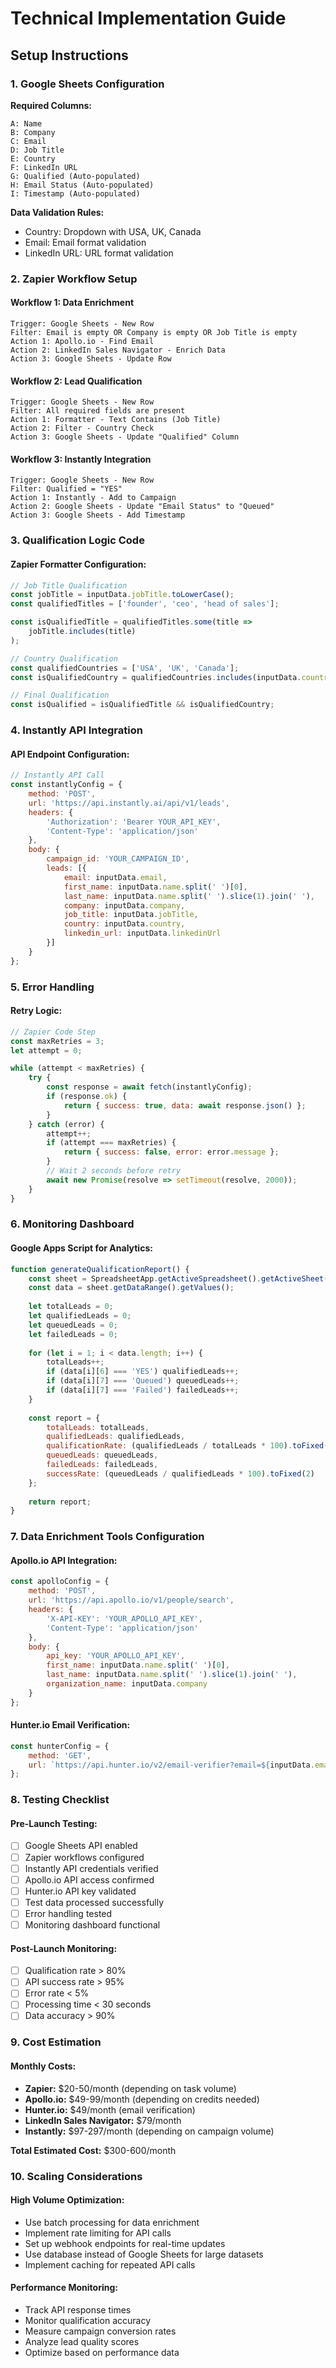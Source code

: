 # Technical Implementation Guide

## Setup Instructions

### 1. Google Sheets Configuration

**Required Columns:**
```
A: Name
B: Company  
C: Email
D: Job Title
E: Country
F: LinkedIn URL
G: Qualified (Auto-populated)
H: Email Status (Auto-populated)
I: Timestamp (Auto-populated)
```

**Data Validation Rules:**
- Country: Dropdown with USA, UK, Canada
- Email: Email format validation
- LinkedIn URL: URL format validation

### 2. Zapier Workflow Setup

#### Workflow 1: Data Enrichment
```
Trigger: Google Sheets - New Row
Filter: Email is empty OR Company is empty OR Job Title is empty
Action 1: Apollo.io - Find Email
Action 2: LinkedIn Sales Navigator - Enrich Data
Action 3: Google Sheets - Update Row
```

#### Workflow 2: Lead Qualification
```
Trigger: Google Sheets - New Row
Filter: All required fields are present
Action 1: Formatter - Text Contains (Job Title)
Action 2: Filter - Country Check
Action 3: Google Sheets - Update "Qualified" Column
```

#### Workflow 3: Instantly Integration
```
Trigger: Google Sheets - New Row
Filter: Qualified = "YES"
Action 1: Instantly - Add to Campaign
Action 2: Google Sheets - Update "Email Status" to "Queued"
Action 3: Google Sheets - Add Timestamp
```

### 3. Qualification Logic Code

#### Zapier Formatter Configuration:
```javascript
// Job Title Qualification
const jobTitle = inputData.jobTitle.toLowerCase();
const qualifiedTitles = ['founder', 'ceo', 'head of sales'];

const isQualifiedTitle = qualifiedTitles.some(title => 
    jobTitle.includes(title)
);

// Country Qualification
const qualifiedCountries = ['USA', 'UK', 'Canada'];
const isQualifiedCountry = qualifiedCountries.includes(inputData.country);

// Final Qualification
const isQualified = isQualifiedTitle && isQualifiedCountry;
```

### 4. Instantly API Integration

#### API Endpoint Configuration:
```javascript
// Instantly API Call
const instantlyConfig = {
    method: 'POST',
    url: 'https://api.instantly.ai/api/v1/leads',
    headers: {
        'Authorization': 'Bearer YOUR_API_KEY',
        'Content-Type': 'application/json'
    },
    body: {
        campaign_id: 'YOUR_CAMPAIGN_ID',
        leads: [{
            email: inputData.email,
            first_name: inputData.name.split(' ')[0],
            last_name: inputData.name.split(' ').slice(1).join(' '),
            company: inputData.company,
            job_title: inputData.jobTitle,
            country: inputData.country,
            linkedin_url: inputData.linkedinUrl
        }]
    }
};
```

### 5. Error Handling

#### Retry Logic:
```javascript
// Zapier Code Step
const maxRetries = 3;
let attempt = 0;

while (attempt < maxRetries) {
    try {
        const response = await fetch(instantlyConfig);
        if (response.ok) {
            return { success: true, data: await response.json() };
        }
    } catch (error) {
        attempt++;
        if (attempt === maxRetries) {
            return { success: false, error: error.message };
        }
        // Wait 2 seconds before retry
        await new Promise(resolve => setTimeout(resolve, 2000));
    }
}
```

### 6. Monitoring Dashboard

#### Google Apps Script for Analytics:
```javascript
function generateQualificationReport() {
    const sheet = SpreadsheetApp.getActiveSpreadsheet().getActiveSheet();
    const data = sheet.getDataRange().getValues();
    
    let totalLeads = 0;
    let qualifiedLeads = 0;
    let queuedLeads = 0;
    let failedLeads = 0;
    
    for (let i = 1; i < data.length; i++) {
        totalLeads++;
        if (data[i][6] === 'YES') qualifiedLeads++;
        if (data[i][7] === 'Queued') queuedLeads++;
        if (data[i][7] === 'Failed') failedLeads++;
    }
    
    const report = {
        totalLeads: totalLeads,
        qualifiedLeads: qualifiedLeads,
        qualificationRate: (qualifiedLeads / totalLeads * 100).toFixed(2),
        queuedLeads: queuedLeads,
        failedLeads: failedLeads,
        successRate: (queuedLeads / qualifiedLeads * 100).toFixed(2)
    };
    
    return report;
}
```

### 7. Data Enrichment Tools Configuration

#### Apollo.io API Integration:
```javascript
const apolloConfig = {
    method: 'POST',
    url: 'https://api.apollo.io/v1/people/search',
    headers: {
        'X-API-KEY': 'YOUR_APOLLO_API_KEY',
        'Content-Type': 'application/json'
    },
    body: {
        api_key: 'YOUR_APOLLO_API_KEY',
        first_name: inputData.name.split(' ')[0],
        last_name: inputData.name.split(' ').slice(1).join(' '),
        organization_name: inputData.company
    }
};
```

#### Hunter.io Email Verification:
```javascript
const hunterConfig = {
    method: 'GET',
    url: `https://api.hunter.io/v2/email-verifier?email=${inputData.email}&api_key=YOUR_HUNTER_API_KEY`
};
```

### 8. Testing Checklist

#### Pre-Launch Testing:
- [ ] Google Sheets API enabled
- [ ] Zapier workflows configured
- [ ] Instantly API credentials verified
- [ ] Apollo.io API access confirmed
- [ ] Hunter.io API key validated
- [ ] Test data processed successfully
- [ ] Error handling tested
- [ ] Monitoring dashboard functional

#### Post-Launch Monitoring:
- [ ] Qualification rate > 80%
- [ ] API success rate > 95%
- [ ] Error rate < 5%
- [ ] Processing time < 30 seconds
- [ ] Data accuracy > 90%

### 9. Cost Estimation

#### Monthly Costs:
- **Zapier:** $20-50/month (depending on task volume)
- **Apollo.io:** $49-99/month (depending on credits needed)
- **Hunter.io:** $49/month (email verification)
- **LinkedIn Sales Navigator:** $79/month
- **Instantly:** $97-297/month (depending on campaign volume)

**Total Estimated Cost:** $300-600/month

### 10. Scaling Considerations

#### High Volume Optimization:
- Use batch processing for data enrichment
- Implement rate limiting for API calls
- Set up webhook endpoints for real-time updates
- Use database instead of Google Sheets for large datasets
- Implement caching for repeated API calls

#### Performance Monitoring:
- Track API response times
- Monitor qualification accuracy
- Measure campaign conversion rates
- Analyze lead quality scores
- Optimize based on performance data 